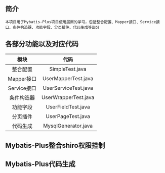 ## 简介
    本项目用于Mybatis-Plus项目使用层面的学习，包括整合配置、Mapper接口、Service接口、条件构造器、功能字段、分页插件、代码生成等部分
## 各部分功能以及对应代码
 | 模块  | 代码 |
 | :------------: | :------------: |
 | 整合配置| SimpleTest.java |
 | Mapper接口 | UserMapperTest.java | 
 | Service接口 | UserServiceTest.java | 
 | 条件构造器 | UserWrapperTest.java| 
 | 功能字段 | UserFieldTest.java | 
 | 分页插件 | UserPageTest.java | 
 | 代码生成 | MysqlGenerator.java |
 
## Mybatis-Plus整合shiro权限控制

## Mybatis-Plus代码生成